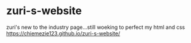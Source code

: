 # zuri-s-website
zuri's new to the industry page...still woeking to perfect my html and css
https://chiemezie123.github.io/zuri-s-website/
